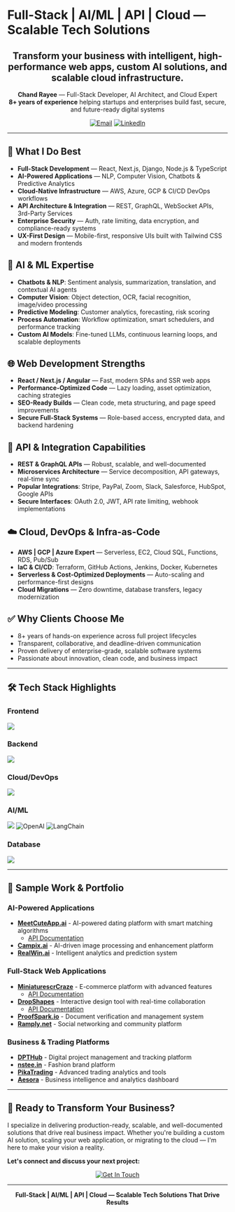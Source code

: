 # Full-Stack | AI/ML | API | Cloud — Scalable Tech Solutions

<h2 align="center">Transform your business with intelligent, high-performance web apps, custom AI solutions, and scalable cloud infrastructure.</h2>

<p align="center">
  <strong>Chand Rayee</strong> — Full-Stack Developer, AI Architect, and Cloud Expert<br>
  <strong>8+ years of experience</strong> helping startups and enterprises build fast, secure, and future-ready digital systems<br>
  
</p>

<p align="center">
  <a href="mailto:chandrayee.cse@gmail.com"><img src="https://img.shields.io/badge/Email-D14836?style=for-the-badge&logo=gmail&logoColor=white" alt="Email"></a>
  <a href="https://linkedin.com/in/mrchandrayee"><img src="https://img.shields.io/badge/LinkedIn-0077B5?style=for-the-badge&logo=linkedin&logoColor=white" alt="LinkedIn"></a>
</p>

---

## 🚀 What I Do Best

- **Full-Stack Development** — React, Next.js, Django, Node.js & TypeScript
- **AI-Powered Applications** — NLP, Computer Vision, Chatbots & Predictive Analytics
- **Cloud-Native Infrastructure** — AWS, Azure, GCP & CI/CD DevOps workflows
- **API Architecture & Integration** — REST, GraphQL, WebSocket APIs, 3rd-Party Services
- **Enterprise Security** — Auth, rate limiting, data encryption, and compliance-ready systems
- **UX-First Design** — Mobile-first, responsive UIs built with Tailwind CSS and modern frontends

## 🧠 AI & ML Expertise

- **Chatbots & NLP**: Sentiment analysis, summarization, translation, and contextual AI agents
- **Computer Vision**: Object detection, OCR, facial recognition, image/video processing
- **Predictive Modeling**: Customer analytics, forecasting, risk scoring
- **Process Automation**: Workflow optimization, smart schedulers, and performance tracking
- **Custom AI Models**: Fine-tuned LLMs, continuous learning loops, and scalable deployments

## 🌐 Web Development Strengths

- **React / Next.js / Angular** — Fast, modern SPAs and SSR web apps
- **Performance-Optimized Code** — Lazy loading, asset optimization, caching strategies
- **SEO-Ready Builds** — Clean code, meta structuring, and page speed improvements
- **Secure Full-Stack Systems** — Role-based access, encrypted data, and backend hardening

## 🔌 API & Integration Capabilities

- **REST & GraphQL APIs** — Robust, scalable, and well-documented
- **Microservices Architecture** — Service decomposition, API gateways, real-time sync
- **Popular Integrations**: Stripe, PayPal, Zoom, Slack, Salesforce, HubSpot, Google APIs
- **Secure Interfaces**: OAuth 2.0, JWT, API rate limiting, webhook implementations

## ☁️ Cloud, DevOps & Infra-as-Code

- **AWS | GCP | Azure Expert** — Serverless, EC2, Cloud SQL, Functions, RDS, Pub/Sub
- **IaC & CI/CD**: Terraform, GitHub Actions, Jenkins, Docker, Kubernetes
- **Serverless & Cost-Optimized Deployments** — Auto-scaling and performance-first designs
- **Cloud Migrations** — Zero downtime, database transfers, legacy modernization

## ✅ Why Clients Choose Me

- 8+ years of hands-on experience across full project lifecycles
- Transparent, collaborative, and deadline-driven communication
- Proven delivery of enterprise-grade, scalable software systems
- Passionate about innovation, clean code, and business impact

---

## 🛠️ Tech Stack Highlights

### Frontend
<p>
  <img src="https://skillicons.dev/icons?i=react,nextjs,angular,vue,tailwind,typescript,html,css&theme=dark" />
</p>

### Backend
<p>
  <img src="https://skillicons.dev/icons?i=django,nodejs,fastapi,flask,express,graphql&theme=dark" />
</p>

### Cloud/DevOps
<p>
  <img src="https://skillicons.dev/icons?i=aws,gcp,azure,docker,kubernetes,githubactions,jenkins,terraform&theme=dark" />
</p>

### AI/ML
<p>
  <img src="https://skillicons.dev/icons?i=python,tensorflow,pytorch&theme=dark" />
  <img src="https://img.shields.io/badge/OpenAI-412991?style=for-the-badge&logo=openai&logoColor=white" alt="OpenAI" />
  <img src="https://img.shields.io/badge/LangChain-1C3C3C?style=for-the-badge&logo=langchain&logoColor=white" alt="LangChain" />
</p>

### Database
<p>
  <img src="https://skillicons.dev/icons?i=postgres,mongodb,mysql,redis,firebase,supabase&theme=dark" />
</p>

---

## 🚀 Sample Work & Portfolio

### AI-Powered Applications
- **[MeetCuteApp.ai](https://meetcuteapp.ai)** - AI-powered dating platform with smart matching algorithms
  - [API Documentation](https://api.meetcuteapp.ai/docs)
- **[Campix.ai](https://www.campix.ai/)** - AI-driven image processing and enhancement platform
- **[RealWin.ai](https://realwin.ai/)** - Intelligent analytics and prediction system

### Full-Stack Web Applications
- **[MiniaturescrCraze](https://miniaturescraze.com)** - E-commerce platform with advanced features
  - [API Documentation](https://api.miniaturescraze.com/docs)
- **[DropShapes](https://dropshapes.com)** - Interactive design tool with real-time collaboration
  - [API Documentation](https://api.dropshapes.com/docs)
- **[ProofSpark.io](https://proofspark.io/)** - Document verification and management system
- **[Ramply.net](https://www.ramply.net/)** - Social networking and community platform

### Business & Trading Platforms
- **[DPTHub](https://dpthub.com/)** - Digital project management and tracking platform
- **[nstee.in](https://nstee.in/)** - Fashion brand platform
- **[PikaTrading](https://pikatrading.com/)** - Advanced trading analytics and tools
- **[Aesora](https://aesora.com/)** - Business intelligence and analytics dashboard

---

## 🤝 Ready to Transform Your Business?

I specialize in delivering production-ready, scalable, and well-documented solutions that drive real business impact. Whether you're building a custom AI solution, scaling your web application, or migrating to the cloud — I'm here to make your vision a reality.

**Let's connect and discuss your next project:**

<p align="center">
  <a href="mailto:chandrayee.cse@gmail.com">
    <img src="https://img.shields.io/badge/Get_In_Touch-4285F4?style=for-the-badge&logo=gmail&logoColor=white" alt="Get In Touch" />
  </a>
</p>

---

<p align="center">
  <strong>Full-Stack | AI/ML | API | Cloud — Scalable Tech Solutions That Drive Results</strong>
</p>
